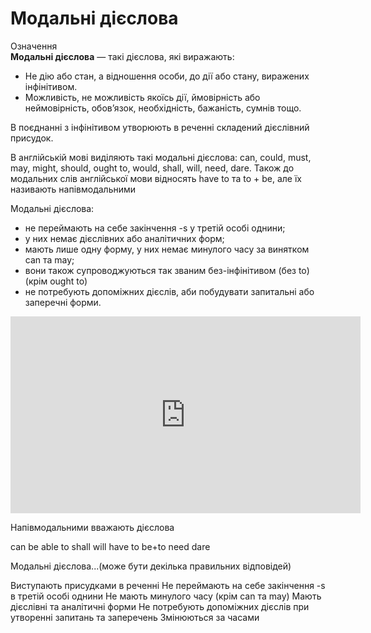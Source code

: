 # Модальнi дiєслова

<div class="space">
<div class="eoz-wrap">
<span class="eoz">Означення</span>
<div class="eoz-text">
<b>Модальні дієслова</b> — такі дієслова, які виражають:
<ul>
<li>Не дію або стан, а відношення особи, до дії або стану, виражених інфінітивом.</li>
<li>Можливість, не можливість якоїсь дії, ймовірність або неймовірність, обов’язок, необхідність, бажаність, сумнів тощо.</li>
</ul>
В поєднанні з інфінітивом утворюють в реченні складений дієслівний присудок.
</div>
</div>
</div>

<p>В англійській мові виділяють такі модальні дієслова: <span class="p1">can, could, must, may, might, should, ought to, would, shall, will, need, dare</span>. Також до модальних слів англійської мови відносять <span class="p1">have to</span> та <span class="p1">to + be</span>, але їх називають напівмодальними</p>

<p>Модальні дієслова:</p>
<ul>
<li>не переймають на себе закінчення -s у третій особі однини;</li>
<li>у них немає дієслівних або аналітичних форм;</li>
<li>мають лише одну форму, у них немає минулого часу за винятком  can та may;</li>
<li>вони також супроводжуються так званим без-інфінітивом (без to) (крім ought to)</li>
<li>не потребують допоміжних дієслів, аби побудувати запитальні або заперечні форми.</li>
</ul>

<div class="fluidMedia">
<iframe align="center" width="560" height="315" src="https://www.youtube.com/embed/N4CeOovNSAI" frameborder="0" allowfullscreen></iframe>
</div>
<div class="popup">
</div>

<quiz correctLabel="correct" incorrectLabel="incorrect" checkLabel="check">
 <question multiple>
 <p>Напівмодальними вважають дієслова</p>
 <answer>can</answer>
 <answer>be able to</answer>
 <answer>shall</answer>
 <answer>will</answer>
 <answer correct>have to</answer>
 <answer correct>be+to</answer>
 <answer>need</answer>
 <answer>dare</answer>
 </question>
 <question multiple>
 <p>Модальні дієслова...(може бути декілька правильних відповідей)</p>
 <answer>Виступають присудками в реченні</answer>
 <answer correct>Не переймають на себе закінчення -s в третій особі однини</answer>
 <answer correct>Не мають минулого часу (крім can та may) </answer>
 <answer>Мають дієслівні та аналітичні форми</answer>
 <answer correct>Не потребують допоміжних дієслів при утворенні запитань та заперечень</answer>
 <answer>Змінюються за часами</answer>
 </question>
</quiz>